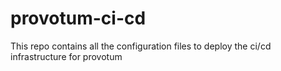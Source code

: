 # provotum-ci-cd

This repo contains all the configuration files to deploy the ci/cd infrastructure for provotum
